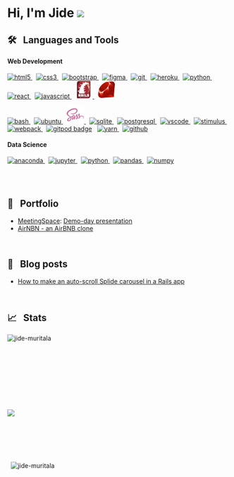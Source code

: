 <!--### Hi there 👋

<!--
**Jide-Muritala/Jide-Muritala** is a ✨ _special_ ✨ repository because its `README.md` (this file) appears on your GitHub profile.

Here are some ideas to get you started:

- 🔭 I’m currently working on ...
- 🌱 I’m currently learning ...
- 👯 I’m looking to collaborate on ...
- 🤔 I’m looking for help with ...
- 💬 Ask me about ...
- 📫 How to reach me: ...
- 😄 Pronouns: ...
- ⚡ Fun fact: ...
-->
# Hi, I'm Jide <img src = "https://raw.githubusercontent.com/MartinHeinz/MartinHeinz/master/wave.gif" width = 30px>


## 🛠 &nbsp; Languages and Tools
<h4 align="left">Web Development</h4>
<p align="left">
<a href="https://www.w3.org/html/" target="_blank" rel="noreferrer"> <img src="https://cdn.jsdelivr.net/gh/devicons/devicon/icons/html5/html5-original.svg" alt="html5" width="40" height="40"/> </a>
&nbsp;
<a href="https://www.w3schools.com/css/" target="_blank" rel="noreferrer"> <img src="https://cdn.jsdelivr.net/gh/devicons/devicon/icons/css3/css3-original.svg" alt="css3" width="40" height="40"/> </a>
&nbsp;
<a href="https://getbootstrap.com" target="_blank" rel="noreferrer"> <img src="https://icongr.am/devicon/bootstrap-plain.svg?size=50&color=6d06b1" alt="bootstrap" width="40" height="40"/> </a> 
&nbsp;
<a href="https://www.figma.com/" target="_blank" rel="noreferrer"> <img src="https://www.vectorlogo.zone/logos/figma/figma-icon.svg" alt="figma" width="40" height="40"/> </a> 
&nbsp; 
<a href="https://git-scm.com/" target="_blank" rel="noreferrer"> <img src="https://www.vectorlogo.zone/logos/git-scm/git-scm-icon.svg" alt="git" width="40" height="40"/> </a> 
&nbsp;
<a href="https://heroku.com" target="_blank" rel="noreferrer"> <img src="https://www.vectorlogo.zone/logos/heroku/heroku-icon.svg" alt="heroku" width="40" height="40"/> </a> 
&nbsp;
<a href="https://www.python.org" target="_blank" rel="noreferrer"> <img src="https://cdn.jsdelivr.net/gh/devicons/devicon/icons/python/python-original.svg" alt="python" width="40" height="40"/> </a> 
&nbsp;
<a href="https://react.dev/" target="_blank" rel="noreferrer"> <img src="https://cdn.jsdelivr.net/gh/devicons/devicon/icons/react/react-original.svg" alt="react" width="40" height="40"/> </a> 
&nbsp;
<a href="https://developer.mozilla.org/en-US/docs/Web/JavaScript" target="_blank" rel="noreferrer"> <img src="https://cdn.jsdelivr.net/gh/devicons/devicon/icons/javascript/javascript-original.svg" alt="javascript" width="40" height="40"/> </a>          
&nbsp; 
<a href="https://rubyonrails.org" target="_blank" rel="noreferrer"> <img src="https://raw.githubusercontent.com/devicons/devicon/master/icons/rails/rails-original-wordmark.svg" alt="rails" width="40" height="40"/> </a> 
 &nbsp; 
<a href="https://www.ruby-lang.org/en/" target="_blank" rel="noreferrer"> <img src="https://raw.githubusercontent.com/devicons/devicon/master/icons/ruby/ruby-original.svg" alt="ruby" width="40" height="40"/> </a> 
</p>
  
<p align="left">
<a href="https://www.gnu.org/software/bash/" target="_blank" rel="noreferrer"> <img src="https://deviconapi.vercel.app/bash?color=ffffffff&size=128" alt="bash" width="40" height="40"/> </a>
&nbsp;
<a href="https://ubuntu.com/" target="_blank" rel="noreferrer"> <img src="https://cdn.jsdelivr.net/gh/devicons/devicon/icons/ubuntu/ubuntu-plain.svg" alt="ubuntu" width="40" height="40"/> </a> 
&nbsp; 
<a href="https://sass-lang.com" target="_blank" rel="noreferrer"> <img src="https://raw.githubusercontent.com/devicons/devicon/master/icons/sass/sass-original.svg" alt="sass" width="40" height="40"/> </a> 
&nbsp;
<a href="https://sqlite.org/" target="_blank" rel="noreferrer"> <img src="https://cdn.jsdelivr.net/gh/devicons/devicon/icons/sqlite/sqlite-original.svg" alt="sqlite" width="40" height="40"/> </a> 
&nbsp;
<a href="https://www.postgresql.org/" target="_blank" rel="noreferrer"> <img src="https://cdn.jsdelivr.net/gh/devicons/devicon/icons/postgresql/postgresql-original.svg" alt="postgresql" width="40" height="40"/> </a> 
&nbsp;
<a href="https://code.visualstudio.com/" target="_blank" rel="noreferrer"> <img src="https://deviconapi.vercel.app/vscode?color=3C99D4ff&size=128" alt="vscode" width="40" height="40"/> </a> 
&nbsp;
<a href="https://stimulus.hotwired.dev" target="_blank" rel="noreferrer"> <img src="https://seeklogo.com/images/S/stimulus-logo-00C9C155E0-seeklogo.com.png" alt="stimulus" width="35" height="35"/> </a>
&nbsp;
<a href="https://webpack.js.org" target="_blank" rel="noreferrer"> <img src="https://cdn.jsdelivr.net/gh/devicons/devicon/icons/webpack/webpack-plain.svg" alt="webpack" width="40" height="40"/> </a>
&nbsp;
<a href="https://www.gitpod.io/"><img src="https://icongr.am/simple/gitpod.svg?size=50&color=ff9500&colored=false" width="40" height="40" alt="gitpod badge"/></a>
&nbsp;
<a href="https://yarnpkg.com/" target="_blank" rel="noreferrer"> <img src="https://cdn.jsdelivr.net/gh/devicons/devicon/icons/yarn/yarn-original.svg" alt="yarn" width="40" height="40"/> </a>
&nbsp; 
<a href="https://github.com/" target="_blank" rel="noreferrer"> <img src="https://deviconapi.vercel.app/github?color=fdfcfcff&size=128" alt="github" width="40" height="40"/> </a>
 </p>

<h4 align="left">Data Science</h4>
<p align="left">
<a href="https://www.anaconda.com/" target="_blank" rel="noreferrer"> <img src="https://cdn.jsdelivr.net/gh/devicons/devicon/icons/anaconda/anaconda-original.svg" alt="anaconda" width="40" height="40"/> </a>
&nbsp;
<a href="https://jupyter.org/" target="_blank" rel="noreferrer"> <img src="https://cdn.jsdelivr.net/gh/devicons/devicon/icons/jupyter/jupyter-original.svg" alt="jupyter" width="40" height="40"/> </a> 
&nbsp;
<a href="https://www.python.org" target="_blank" rel="noreferrer"> <img src="https://cdn.jsdelivr.net/gh/devicons/devicon/icons/python/python-original.svg" alt="python" width="40" height="40"/> </a> 
&nbsp;
<a href="https://pandas.pydata.org/" target="_blank" rel="noreferrer"> <img src="https://cdn.jsdelivr.net/gh/devicons/devicon/icons/pandas/pandas-original.svg" alt="pandas" width="40" height="40"/> </a>
&nbsp;
<a href="https://numpy.org/" target="_blank" rel="noreferrer"> <img src="https://cdn.jsdelivr.net/gh/devicons/devicon/icons/numpy/numpy-original.svg" alt="numpy" width="40" height="40"/> </a>        
</p>

<br>
&nbsp;
&nbsp;

## 💼 &nbsp; Portfolio
- [MeetingSpace](https://github.com/margeol90/meeting_space): [Demo-day presentation](https://www.youtube.com/watch?v=W7xVpitKp5Y)
- [AirNBN - an AirBNB clone](https://github.com/margeol90/AirNBN_Clone_MS)


&nbsp;
&nbsp;

## 📝 &nbsp; Blog posts
- [How to make an auto-scroll Splide carousel in a Rails app](https://medium.com/@jidemuritala/how-to-make-an-auto-scroll-splide-carousel-in-a-rails-app-23448a42433d)

&nbsp;
&nbsp;
## 📈 &nbsp; Stats
<img align="left" src="https://github-readme-stats.vercel.app/api?username=jide-muritala&&theme=transparent&show_icons=true&locale=en" alt="jide-muritala" />
<br>
<br>
<br>
<br>
<br>
<br>
<br>
<br>
<br>
<br>
<img align="left" src="https://github-readme-stats.vercel.app/api/top-langs/?username=Jide-Muritala&layout=compact&langs_count=10&theme=transparent&custom_title=Top%20Languages" />
<br>
<br>
<br>
<br>
<br>
<br>
<br>
&nbsp;
<img src="https://komarev.com/ghpvc/?username=jide-muritala&label=Profile%20views&color=0e75b6&style=flat" alt="jide-muritala" />
&nbsp;
&nbsp;
